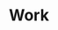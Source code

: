 ---
title: Work
description: My work experiences
image:

# Badge style
style:
    background: "#0177b8"
    color: "#fff"
---